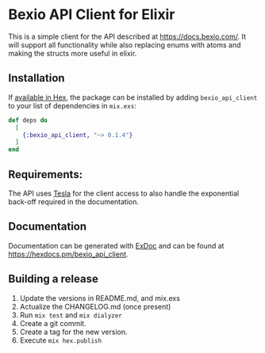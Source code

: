 # Bexio API Client for Elixir

This is a simple client for the API described at <https://docs.bexio.com/>. It will support all functionality while also replacing enums with atoms and
making the structs more useful in elixir.

## Installation

If [available in Hex](https://hex.pm/docs/publish), the package can be installed
by adding `bexio_api_client` to your list of dependencies in `mix.exs`:

```elixir
def deps do
  [
    {:bexio_api_client, "~> 0.1.4"}
  ]
end
```

## Requirements:

The API uses [Tesla](https://github.com/elixir-tesla/tesla) for the client access to also handle the exponential back-off required in the documentation.


## Documentation 

Documentation can be generated with [ExDoc](https://github.com/) 
and can be found at <https://hexdocs.pm/bexio_api_client>.

## Building a release

1. Update the versions in README.md, and mix.exs
2. Actualize the CHANGELOG.md (once present)
3. Run `mix test` and `mix dialyzer`
4. Create a git commit.
5. Create a tag for the new version.
6. Execute `mix hex.publish`

